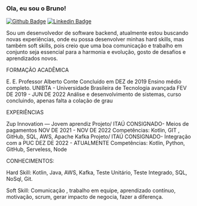 ### Ola, eu sou o Bruno!
[![Github Badge](https://img.shields.io/badge/-Github-000?style=flat-square&logo=Github&logoColor=white&link=https://github.com/Brunodias101)](https://github.com/Brunodias101)
[![Linkedin Badge](https://img.shields.io/badge/-LinkedIn-blue?style=flat-square&logo=Linkedin&logoColor=white&link=https://www.linkedin.com/in/bruno-dias-1804b0206/)](https://www.linkedin.com/in/bruno-dias-1804b0206/)

Sou um desenvolvedor de software backend, atualmente estou buscando novas experiências, onde eu possa desenvolver minhas hard skills, mas também soft skills, pois creio que uma boa comunicação e trabalho em conjunto seja essencial para a harmonia e evolução, gosto de desafios e aprendizados novos.

FORMAÇÃO ACADÊMICA  

E. E.  Professor Alberto Conte
Concluído em DEZ de 2019
Ensino médio completo.
UNIBTA - Universidade Brasileira de Tecnologia avançada
FEV DE 2019 - JUN DE 2022
Análise e desenvolvimento de sistemas, curso concluindo, apenas falta a colação de grau

EXPERIÊNCIAS  

Zup Innovation — Jovem aprendiz
Projeto/ ITAÚ CONSIGNADO- Meios de pagamentos
NOV DE 2021 -  NOV  DE 2022
Competências: Kotlin, GIT , GitHub, SQL, AWS,  Apache Kafka
Projeto/ ITAÚ CONSIGNADO- Integração com a PUC
DEZ DE 2022 - ATUALMENTE
Competências:  Kotlin, Python, GitHub, Serveless, Node

CONHECIMENTOS:  

Hard Skill:
Kotlin, Java, AWS, Kafka, Teste Unitário, Teste Integrado,
SQL, NoSql,  Git.

Soft Skill:
Comunicação , trabalho em equipe, aprendizado contínuo, motivação, scrum, gerar impacto de negocia, fazer a diferença.
